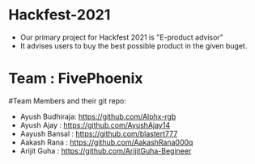 # Hackfest-2021
- Our primary project for Hackfest 2021 is "E-product advisor"
- It advises users to buy the best possible product in the given buget.
# Team : FivePhoenix

#Team Members and their git repo:
- Ayush Budhiraja: https://github.com/Alphx-rgb
- Ayush Ajay : https://github.com/AyushAjay14
- Aayush Bansal : https://github.com/blastert777
- Aakash Rana : https://github.com/AakashRana000q
- Arijit Guha : https://github.com/ArijitGuha-Begineer
